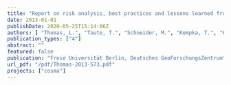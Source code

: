 ```yaml
---
title: "Report on risk analysis, best practices and lessons learned from existing geothermal projects in Germany"
date: 2013-01-01
publishDate: 2020-05-25T15:14:06Z
authors: [ "Thomas, L.", "Taute, T.", "Schneider, M.", "Kempka, T.", "Kühn, M." ]
publication_types: ["4"]
abstract: ""
featured: false
publication: "Freie Universität Berlin, Deutsches GeoForschungsZentrum"
url_pdf: "/pdf/Thomas-2013-573.pdf"
projects: ["cosma"]
---
```


